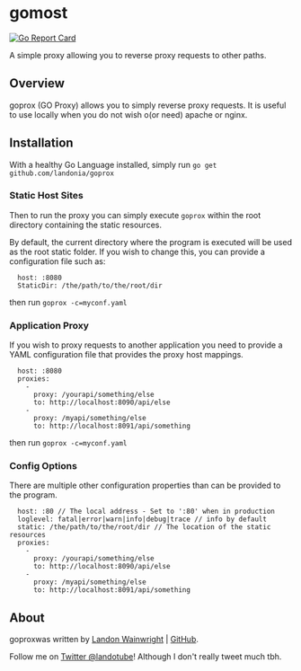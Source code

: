 # gomost

[![Go Report Card](https://goreportcard.com/badge/github.com/landonia/goprox)](https://goreportcard.com/report/github.com/landonia/goprox)

A simple proxy allowing you to reverse proxy requests to other paths.

## Overview

goprox (GO Proxy) allows you to simply reverse proxy requests. It is useful to use locally when you do not wish o(or need) apache or nginx.

## Installation

With a healthy Go Language installed, simply run `go get github.com/landonia/goprox`

### Static Host Sites

Then to run the proxy you can simply execute `goprox` within the root directory
containing the static resources.

By default, the current directory where the program is executed will be used
as the root static folder. If you wish to change this, you can provide a configuration
file such as:

```
  host: :8080
  StaticDir: /the/path/to/the/root/dir
```

then run `goprox -c=myconf.yaml`

### Application Proxy

If you wish to proxy requests to another application you need to provide a YAML configuration file that provides the proxy host mappings.

```
  host: :8080
  proxies:
    -
      proxy: /yourapi/something/else
      to: http://localhost:8090/api/else
    -
      proxy: /myapi/something/else
      to: http://localhost:8091/api/something
```

then run `goprox -c=myconf.yaml`

### Config Options

There are multiple other configuration properties than can be provided to the program.

```
  host: :80 // The local address - Set to ':80' when in production
  loglevel: fatal|error|warn|info|debug|trace // info by default
  static: /the/path/to/the/root/dir // The location of the static resources
  proxies:
    -
      proxy: /yourapi/something/else
      to: http://localhost:8090/api/else
    -
      proxy: /myapi/something/else
      to: http://localhost:8091/api/something
```

## About

goproxwas written by [Landon Wainwright](http://www.landotube.com) | [GitHub](https://github.com/landonia).

Follow me on [Twitter @landotube](http://www.twitter.com/landotube)! Although I don't really tweet much tbh.

